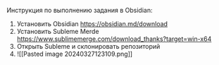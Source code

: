 Инструкция по выполнению задания в Obsidian:
1. Установить Obsidian https://obsidian.md/download
2. Установить Subleme Merde https://www.sublimemerge.com/download_thanks?target=win-x64
3. Открыть Subleme и склонировать репозиторий
4. ![[Pasted image 20240327123109.png]]